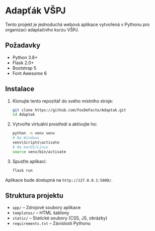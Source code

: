 
# Adapťák VŠPJ

Tento projekt je jednoduchá webová aplikace vytvořená v Pythonu pro organizaci adaptačního kurzu VŠPJ.

## Požadavky

- Python 3.8+
- Flask 2.0+
- Bootstrap 5
- Font Awesome 6

## Instalace

1. Klonujte tento repozitář do svého místního stroje:

    ```bash
    git clone https://github.com/FoxDeFacto/Adaptak.git
    cd Adaptak
    ```

2. Vytvořte virtuální prostředí a aktivujte ho:

    ```bash
    python -m venv venv
    # Na Windows
    venv\Scripts\activate
    # Na macOS/Linux
    source venv/bin/activate
    ```

3. Spusťte aplikaci:

    ```bash
    flask run
    ```

Aplikace bude dostupná na `http://127.0.0.1:5000/`.

## Struktura projektu

- `app/` – Zdrojové soubory aplikace
- `templates/` – HTML šablony
- `static/` – Statické soubory (CSS, JS, obrázky)
- `requirements.txt` – Závislosti Pythonu
